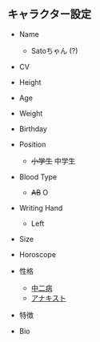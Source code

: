 キャラクター設定
-------------

- Name
  * Satoちゃん (?)

- CV

- Height

- Age

- Weight

- Birthday

- Position
  * ~~小学生~~ 中学生

- Blood Type
  * ~~AB~~ O

- Writing Hand
  * Left

- Size

- Horoscope

- 性格
  * [中二病](https://ja.wikipedia.org/wiki/%E4%B8%AD%E4%BA%8C%E7%97%85)
  * [アナキスト](https://ja.wikipedia.org/wiki/%E3%82%A2%E3%83%8A%E3%82%AD%E3%82%BA%E3%83%A0)

- 特徴

- Bio
